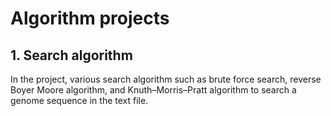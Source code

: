 # Algorithm projects



## 1. Search algorithm 

In the project, various search algorithm such as brute force search, reverse Boyer Moore algorithm, and Knuth–Morris–Pratt algorithm to search a genome sequence in the text file.


